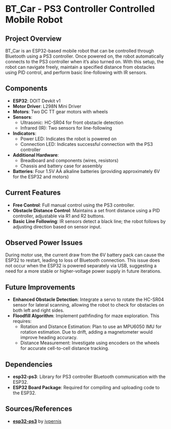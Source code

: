 # BT_Car - PS3 Controller Controlled Mobile Robot

## Project Overview
BT_Car is an ESP32-based mobile robot that can be controlled through Bluetooth using a PS3 controller. Once powered on, the robot automatically connects to the PS3 controller when it’s also turned on. With this setup, the robot can navigate freely, maintain a specified distance from obstacles using PID control, and perform basic line-following with IR sensors.

## Components
- **ESP32**: DOIT Devkit v1
- **Motor Driver**: L298N Mini Driver
- **Motors**: Two DC TT gear motors with wheels
- **Sensors**:
  - Ultrasonic: HC-SR04 for front obstacle detection
  - Infrared (IR): Two sensors for line-following
- **Indicators**:
  - Power LED: Indicates the robot is powered on
  - Connection LED: Indicates successful connection with the PS3 controller
- **Additional Hardware**:
  - Breadboard and components (wires, resistors)
  - Chassis and battery case for assembly
- **Batteries**: Four 1.5V AA alkaline batteries (providing approximately 6V for the ESP32 and motors)

## Current Features
- **Free Control**: Full manual control using the PS3 controller.
- **Obstacle Distance Control**: Maintains a set front distance using a PID controller, adjustable via R1 and R2 buttons.
- **Basic Line Following**: IR sensors detect a black line; the robot follows by adjusting direction based on sensor input.

## Observed Power Issues
During motor use, the current draw from the 6V battery pack can cause the ESP32 to restart, leading to loss of Bluetooth connection. This issue does not occur when the ESP32 is powered separately via USB, suggesting a need for a more stable or higher-voltage power supply in future iterations.

## Future Improvements
- **Enhanced Obstacle Detection**: Integrate a servo to rotate the HC-SR04 sensor for lateral scanning, allowing the robot to check for obstacles on both left and right sides.
- **Floodfill Algorithm**: Implement pathfinding for maze exploration. This requires:
  - Rotation and Distance Estimation: Plan to use an MPU6050 IMU for rotation estimation. Due to drift, adding a magnetometer would improve heading accuracy.
  - Distance Measurement: Investigate using encoders on the wheels for accurate cell-to-cell distance tracking.

## Dependencies
- **esp32-ps3**: Library for PS3 controller Bluetooth communication with the ESP32.
- **ESP32 Board Package**: Required for compiling and uploading code to the ESP32.

## Sources/References
- [**esp32-ps3**](https://github.com/jvpernis/esp32-ps3) by [jvpernis](https://github.com/jvpernis)
